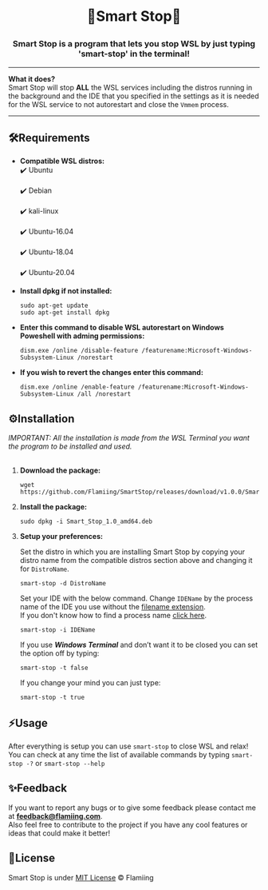 # <p align="center">🧠Smart Stop🧠</p>

### <p align="center">Smart Stop is a program that lets you stop WSL by just typing 'smart-stop' in the terminal!</p>

---
**What it does?**</br>
Smart Stop will stop **ALL** the WSL services including the distros running in the background and the IDE that you specified in the settings as it is needed for the WSL service to not autorestart and close the `Vmmem` process.</br>

---
## 🛠️Requirements

  
 - **Compatible WSL distros:**<br/>
	  	✔️ Ubuntu<br/> 		 
	  	✔️ Debian<br/> 		 
	  	✔️ kali-linux<br/> 		 
	  	✔️ Ubuntu-16.04<br/> 		 
	  	✔️ Ubuntu-18.04<br/> 		 
	  	✔️ Ubuntu-20.04<br/>


 - **Install dpkg if not installed:**
	
       sudo apt-get update
       sudo apt-get install dpkg
       
 - **Enter this command to disable WSL autorestart on Windows Poweshell with adming permissions:**
	
       dism.exe /online /disable-feature /featurename:Microsoft-Windows-Subsystem-Linux /norestart
  
 - **If you wish to revert the changes enter this command:**
      
       dism.exe /online /enable-feature /featurename:Microsoft-Windows-Subsystem-Linux /all /norestart
  

## ⚙️Installation

*IMPORTANT: All the installation is made from the WSL Terminal you want the program to be installed and used.* </br>
</br>
 1. **Download the package:**
	 
		wget https://github.com/Flamiing/SmartStop/releases/download/v1.0.0/Smart_Stop_1.0_amd64.deb
 2. **Install the package:**

		sudo dpkg -i Smart_Stop_1.0_amd64.deb

 3. **Setup your preferences:**
 
	Set the distro in which you are installing Smart Stop by copying your distro name from the compatible distros section above and changing it for `DistroName`.

		smart-stop -d DistroName
	Set your IDE with the below command. Change `IDEName` by the process name of the IDE you use without the [filename extension](https://en.wikipedia.org/wiki/Filename_extension#:~:text=A%20filename%20extension%2C%20file%20name,md%20). <br/>
	If you don't know how to find a process name [click here](https://docs.celonis.com/en/how-to-discover-a-process-name-for-a-specific-application.html).

		smart-stop -i IDEName
		
	If you use _**Windows Terminal**_ and don’t want it to be closed you can set the option off by typing:

		smart-stop -t false
	If you change your mind you can just type:

		smart-stop -t true


## ⚡Usage

After everything is setup you can use `smart-stop` to close WSL and relax!<br/>
You can check at any time the list of available commands by typing `smart-stop -?` or `smart-stop --help`

## ✨Feedback

If you want to report any bugs or to give some feedback please contact me at **feedback@flamiing.com**.</br>
Also feel free to contribute to the project if you have any cool features or ideas that could make it better!

## 📃License

Smart Stop is under [MIT License](https://github.com/Flamiing/SmartStop/blob/main/LICENSE) © Flamiing

